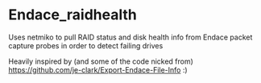 # Endace_raidhealth
Uses netmiko to pull RAID status and disk health info from Endace packet capture probes in order to detect failing drives

Heavily inspired by (and some of the code nicked from) https://github.com/je-clark/Export-Endace-File-Info :)

